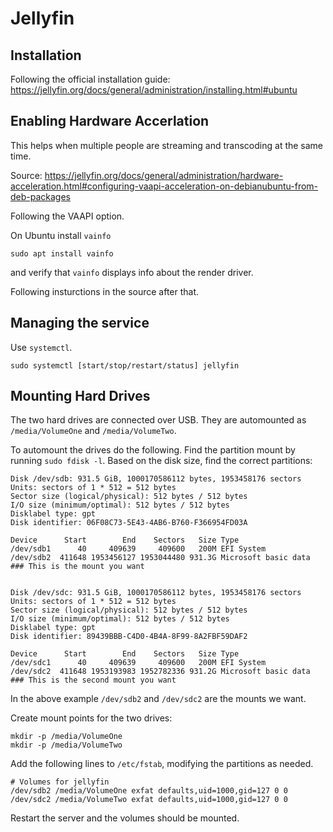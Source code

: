 # Jellyfin

## Installation

Following the official installation guide: https://jellyfin.org/docs/general/administration/installing.html#ubuntu

## Enabling Hardware Accerlation

This helps when multiple people are streaming and transcoding at the same time.

Source: https://jellyfin.org/docs/general/administration/hardware-acceleration.html#configuring-vaapi-acceleration-on-debianubuntu-from-deb-packages

Following the VAAPI option.

On Ubuntu install `vainfo`
```
sudo apt install vainfo
```
and verify that `vainfo` displays info about the render driver.

Following insturctions in the source after that.

## Managing the service

Use `systemctl`.

```
sudo systemctl [start/stop/restart/status] jellyfin
```

## Mounting Hard Drives

The two hard drives are connected over USB. They are automounted as `/media/VolumeOne` and `/media/VolumeTwo`.

To automount the drives do the following.
Find the partition mount by running `sudo fdisk -l`. Based on the disk size, find the correct partitions:

```
Disk /dev/sdb: 931.5 GiB, 1000170586112 bytes, 1953458176 sectors
Units: sectors of 1 * 512 = 512 bytes
Sector size (logical/physical): 512 bytes / 512 bytes
I/O size (minimum/optimal): 512 bytes / 512 bytes
Disklabel type: gpt
Disk identifier: 06F08C73-5E43-4AB6-B760-F366954FD03A

Device      Start        End    Sectors   Size Type
/dev/sdb1      40     409639     409600   200M EFI System
/dev/sdb2  411648 1953456127 1953044480 931.3G Microsoft basic data  ### This is the mount you want


Disk /dev/sdc: 931.5 GiB, 1000170586112 bytes, 1953458176 sectors
Units: sectors of 1 * 512 = 512 bytes
Sector size (logical/physical): 512 bytes / 512 bytes
I/O size (minimum/optimal): 512 bytes / 512 bytes
Disklabel type: gpt
Disk identifier: 89439BBB-C4D0-4B4A-8F99-8A2FBF59DAF2

Device      Start        End    Sectors   Size Type
/dev/sdc1      40     409639     409600   200M EFI System
/dev/sdc2  411648 1953193983 1952782336 931.2G Microsoft basic data  ### This is the second mount you want
```

In the above example `/dev/sdb2` and `/dev/sdc2` are the mounts we want.

Create mount points for the two drives:
```
mkdir -p /media/VolumeOne
mkdir -p /media/VolumeTwo
```

Add the following lines to `/etc/fstab`, modifying the partitions as needed.

```
# Volumes for jellyfin
/dev/sdb2 /media/VolumeOne exfat defaults,uid=1000,gid=127 0 0
/dev/sdc2 /media/VolumeTwo exfat defaults,uid=1000,gid=127 0 0
```

Restart the server and the volumes should be mounted.
